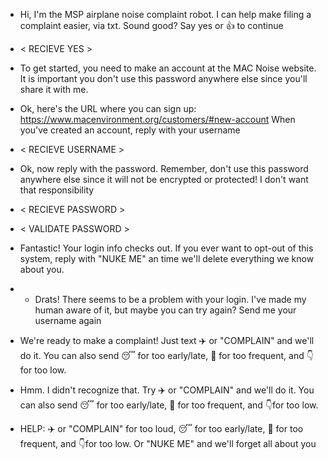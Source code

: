 


* Hi, I'm the MSP airplane noise complaint robot. I can help make filing a complaint easier, via txt. Sound good? Say yes or 👍 to continue
* < RECIEVE YES >
* To get started, you need to make an account at the MAC Noise website. It is important you don't use this password anywhere else since you'll  share it with me.
*  Ok, here's the URL where you can sign up: https://www.macenvironment.org/customers/#new-account When you've created an account, reply with your username
*  < RECIEVE USERNAME >
*  Ok, now reply with the password. Remember, don't use this password anywhere else since it will not be encrypted or protected! I don't want that responsibility
*  < RECIEVE PASSWORD >
*  < VALIDATE PASSWORD > 
*  Fantastic! Your login info checks out. If you ever want to opt-out of this system, reply with "NUKE ME" an time we'll delete everything we know about you.
* * Drats! There seems to be a problem with your login. I've made my human aware of it, but maybe you can try again? Send me your username again
* We're ready to make a complaint! Just text ✈️ or "COMPLAIN" and we'll do it. You can also send 😴 for too early/late, 🤢 for too frequent, and 👇for too low.

* Hmm. I didn't recognize that. Try ✈️ or "COMPLAIN" and we'll do it. You can also send 😴 for too early/late, 🤢 for too frequent, and 👇for too low.

* HELP: ✈️ or "COMPLAIN" for too loud, 😴 for too early/late, 🤢 for too frequent, and 👇for too low. Or "NUKE ME" and we'll forget all about you

